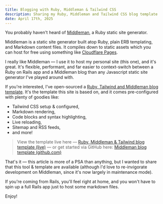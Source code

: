 ```yaml
---
title: Blogging with Ruby, Middleman & Tailwind CSS
description: Sharing my Ruby, Middleman and Tailwind CSS blog template. It's an easy way to spin up a static site using the Middleman blogging engine for Ruby.
date: April 17th, 2025
---
```


You probably haven't heard of [Middleman](https://middlemanapp.com), a Ruby static site generator.

Middleman is a static site generator built atop Ruby, plain ERB templating, and Markdown content files. It compiles down to static assets which you can host for free using something like [Cloudflare Pages](https://pages.cloudflare.com/).

I really like Middleman — I use it to host my personal site (this one), and it's great. It's flexible, performant, and far easier to context-switch between a Ruby on Rails app and a Middleman blog than any Javascript static site generator I've played around with.

If you're interested, I've open-sourced a [Ruby, Tailwind and Middleman blog template](https://github.com/harrison-broadbent/ruby-middleman-tailwind-starter-blog). It's the template this site is based on, and it comes pre-configured with plenty of goodies like:

- Tailwind CSS setup & configured,
- Markdown rendering,
- Code blocks and syntax highlighting,
- Live reloading,
- Sitemap and RSS feeds,
- and more!

> View the template live here — [Ruby, Middleman & Tailwind blog template (live)](https://ruby-middleman-tailwind-starter-blog.pages.dev/) — or get started via GitHub here: [Middleman blog template (github.com)](https://github.com/harrison-broadbent/ruby-middleman-tailwind-starter-blog)

That's it — this article is more of a PSA than anything, but I wanted to share that this tool & template are available (although I'd love to re-invigorate development on Middleman, since it's now largely in maintenance mode).

If you're coming from Rails, you'll feel right at home, and you won't have to spin up a full Rails app just to host some markdown files.

Enjoy!
